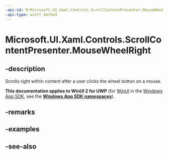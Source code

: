```yaml
---
-api-id: M:Microsoft.UI.Xaml.Controls.ScrollContentPresenter.MouseWheelRight
-api-type: winrt method
---
```


<!-- Method syntax
public void MouseWheelRight()
-->

# Microsoft.UI.Xaml.Controls.ScrollContentPresenter.MouseWheelRight

## -description
Scrolls right within content after a user clicks the wheel button on a mouse.

**This documentation applies to WinUI 2 for UWP** (for [WinUI](/windows/apps/winui/winui3/) in the [Windows App SDK](/windows/apps/windows-app-sdk/), see the **[Windows App SDK namespaces](/windows/windows-app-sdk/api/winrt/)**).

## -remarks

## -examples

## -see-also
